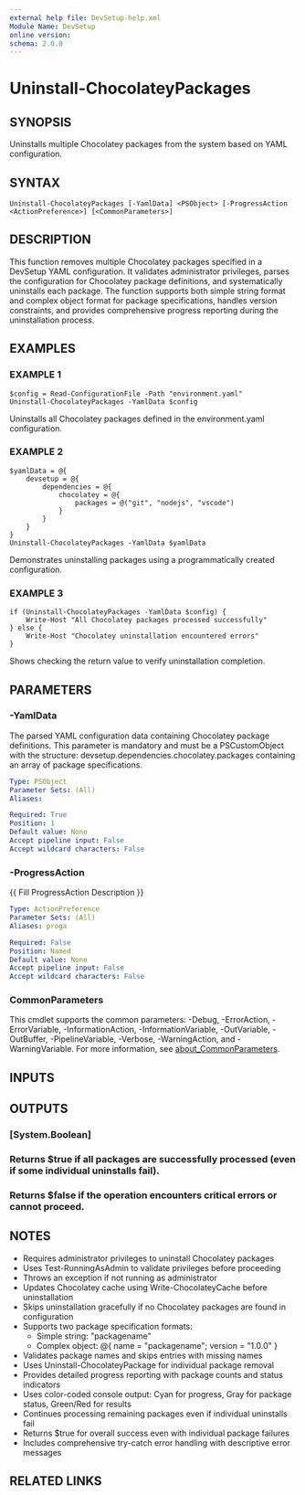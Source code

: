 ```yaml
---
external help file: DevSetup-help.xml
Module Name: DevSetup
online version:
schema: 2.0.0
---
```


# Uninstall-ChocolateyPackages

## SYNOPSIS
Uninstalls multiple Chocolatey packages from the system based on YAML configuration.

## SYNTAX

```
Uninstall-ChocolateyPackages [-YamlData] <PSObject> [-ProgressAction <ActionPreference>] [<CommonParameters>]
```

## DESCRIPTION
This function removes multiple Chocolatey packages specified in a DevSetup YAML configuration.
It validates administrator privileges, parses the configuration for Chocolatey package definitions,
and systematically uninstalls each package.
The function supports both simple string format and
complex object format for package specifications, handles version constraints, and provides
comprehensive progress reporting during the uninstallation process.

## EXAMPLES

### EXAMPLE 1
```
$config = Read-ConfigurationFile -Path "environment.yaml"
Uninstall-ChocolateyPackages -YamlData $config
```

Uninstalls all Chocolatey packages defined in the environment.yaml configuration.

### EXAMPLE 2
```
$yamlData = @{
    devsetup = @{
        dependencies = @{
            chocolatey = @{
                packages = @("git", "nodejs", "vscode")
            }
        }
    }
}
Uninstall-ChocolateyPackages -YamlData $yamlData
```

Demonstrates uninstalling packages using a programmatically created configuration.

### EXAMPLE 3
```
if (Uninstall-ChocolateyPackages -YamlData $config) {
    Write-Host "All Chocolatey packages processed successfully"
} else {
    Write-Host "Chocolatey uninstallation encountered errors"
}
```

Shows checking the return value to verify uninstallation completion.

## PARAMETERS

### -YamlData
The parsed YAML configuration data containing Chocolatey package definitions.
This parameter is mandatory and must be a PSCustomObject with the structure:
devsetup.dependencies.chocolatey.packages containing an array of package specifications.

```yaml
Type: PSObject
Parameter Sets: (All)
Aliases:

Required: True
Position: 1
Default value: None
Accept pipeline input: False
Accept wildcard characters: False
```

### -ProgressAction
{{ Fill ProgressAction Description }}

```yaml
Type: ActionPreference
Parameter Sets: (All)
Aliases: proga

Required: False
Position: Named
Default value: None
Accept pipeline input: False
Accept wildcard characters: False
```

### CommonParameters
This cmdlet supports the common parameters: -Debug, -ErrorAction, -ErrorVariable, -InformationAction, -InformationVariable, -OutVariable, -OutBuffer, -PipelineVariable, -Verbose, -WarningAction, and -WarningVariable. For more information, see [about_CommonParameters](http://go.microsoft.com/fwlink/?LinkID=113216).

## INPUTS

## OUTPUTS

### [System.Boolean]
### Returns $true if all packages are successfully processed (even if some individual uninstalls fail).
### Returns $false if the operation encounters critical errors or cannot proceed.
## NOTES
- Requires administrator privileges to uninstall Chocolatey packages
- Uses Test-RunningAsAdmin to validate privileges before proceeding
- Throws an exception if not running as administrator
- Updates Chocolatey cache using Write-ChocolateyCache before uninstallation
- Skips uninstallation gracefully if no Chocolatey packages are found in configuration
- Supports two package specification formats:
  * Simple string: "packagename"
  * Complex object: @{ name = "packagename"; version = "1.0.0" }
- Validates package names and skips entries with missing names
- Uses Uninstall-ChocolateyPackage for individual package removal
- Provides detailed progress reporting with package counts and status indicators
- Uses color-coded console output: Cyan for progress, Gray for package status, Green/Red for results
- Continues processing remaining packages even if individual uninstalls fail
- Returns $true for overall success even with individual package failures
- Includes comprehensive try-catch error handling with descriptive error messages

## RELATED LINKS
